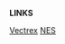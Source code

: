 <p align="left">
<b>LINKS</b>

<a href="https://app.gpv.gg/g/NMZUMhsmz7?p=1">Vectrex</a>
<a href="https://app.gpv.gg/g/41vUsBzGDr?p=1">NES</a>


